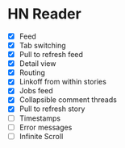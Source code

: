# HN Reader

- [x] Feed
- [x] Tab switching
- [x] Pull to refresh feed
- [x] Detail view
- [x] Routing
- [x] Linkoff from within stories
- [x] Jobs feed
- [x] Collapsible comment threads
- [x] Pull to refresh story
- [ ] Timestamps
- [ ] Error messages
- [ ] Infinite Scroll
